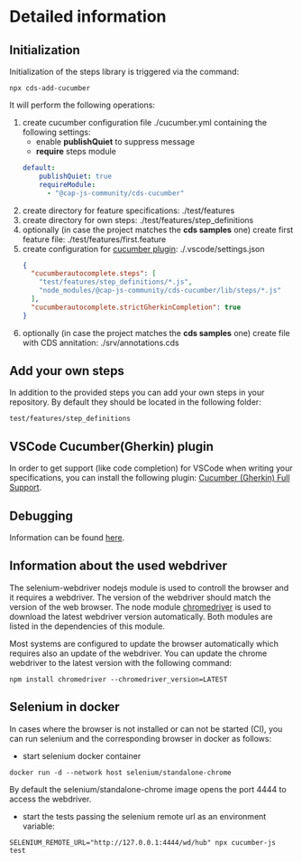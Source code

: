# Detailed information

## Initialization

Initialization of the steps library is triggered via the command:
```
npx cds-add-cucumber
```

It will perform the following operations:
1. create cucumber configuration file ./cucumber.yml containing the following settings:
    - enable **publishQuiet** to suppress message
    - **require** steps module
    ```yaml
    default:
        publishQuiet: true
        requireModule:
          - "@cap-js-community/cds-cucumber"
    ```
1. create directory for feature specifications: ./test/features
1. create directory for own steps: ./test/features/step_definitions
1. optionally (in case the project matches the **cds samples** one) create first feature file: ./test/features/first.feature
1. create configuration for [cucumber plugin](#vscode-cucumbergherkin-plugin): ./.vscode/settings.json
    ```json
    {
      "cucumberautocomplete.steps": [
        "test/features/step_definitions/*.js",
        "node_modules/@cap-js-community/cds-cucumber/lib/steps/*.js"
      ],
      "cucumberautocomplete.strictGherkinCompletion": true
    }
    ```
1. optionally (in case the project matches the **cds samples** one) create file with CDS annitation: ./srv/annotations.cds

## Add your own steps

In addition to the provided steps you can add your own steps in your repository.
By default they should be located in the following folder:

```
test/features/step_definitions
```

## VSCode Cucumber(Gherkin) plugin

In order to get support (like code completion) for VSCode when writing your specifications, you can install the following plugin:
[Cucumber (Gherkin) Full Support](https://marketplace.visualstudio.com/items?itemName=alexkrechik.cucumberautocomplete).

## Debugging

Information can be found [here](DEBUGGING.md).

## Information about the used webdriver

The selenium-webdriver nodejs module is used to controll the browser and it requires a webdriver. The version of the webdriver should match the version of the web browser. The node module [chromedriver](https://www.npmjs.com/package/chromedriver) is used to download the latest webdriver version automatically. Both modules are listed in the dependencies of this module.

Most systems are configured to update the browser automatically which requires also an update of the webdriver.
You can update the chrome webdriver to the latest version with the following command:
```
npm install chromedriver --chromedriver_version=LATEST
```

## Selenium in docker

In cases where the browser is not installed or can not be started (CI),
you can run selenium and the corresponding browser in docker as follows:

- start selenium docker container

```
docker run -d --network host selenium/standalone-chrome
```

By default the selenium/standalone-chrome image opens the port 4444 to access the webdriver.

- start the tests passing the selenium remote url as an environment variable:

```
SELENIUM_REMOTE_URL="http://127.0.0.1:4444/wd/hub" npx cucumber-js test
```
